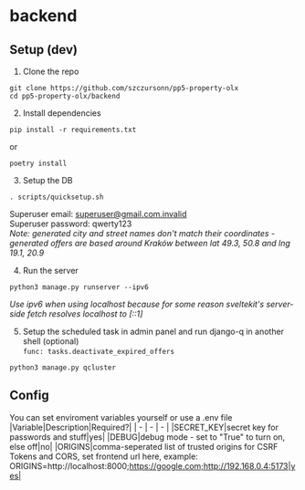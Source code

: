 # backend
## Setup (dev)
1. Clone the repo
```
git clone https://github.com/szczursonn/pp5-property-olx
cd pp5-property-olx/backend
```
2. Install dependencies
```
pip install -r requirements.txt
```
or
```
poetry install
```
3. Setup the DB
```
. scripts/quicksetup.sh
```
Superuser email: superuser@gmail.com.invalid  
Superuser password: qwerty123  
*Note: generated city and street names don't match their coordinates - generated offers are based around Kraków between lat 49.3, 50.8 and lng 19.1, 20.9*  

4. Run the server
```
python3 manage.py runserver --ipv6
```  
*Use ipv6 when using localhost because for some reason sveltekit's server-side fetch resolves localhost to [::1]*

5. Setup the scheduled task in admin panel and run django-q in another shell (optional)  
`func: tasks.deactivate_expired_offers`
```
python3 manage.py qcluster
```

## Config
You can set enviroment variables yourself or use a .env file  
|Variable|Description|Required?|
| - | - | - |
|SECRET_KEY|secret key for passwords and stuff|yes|
|DEBUG|debug mode - set to "True" to turn on, else off|no|
|ORIGINS|comma-seperated list of trusted origins for CSRF Tokens and CORS, set frontend url here, example: ORIGINS=http://localhost:8000;https://google.com;http://192.168.0.4:5173|yes|
